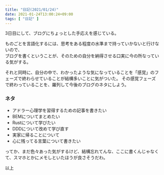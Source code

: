 ```yaml
---
title: "日記(2021/01/24)"
date: 2021-01-24T13:00:24+09:00
tags: [ "日記" ]
---
```

3日目にして、ブログにちょっとした手応えを感じている。  

<!--more-->

ものごとを言語化するには、思考をある程度の水準まで持っていかないと行けないので、  
ブログを書くということが、そのための自分を納得させる口実に今の所なっている気がする。

それと同時に、自分の中で、わかったような気になっていることを「感覚」のフェーズで終わらせていることが結構多いことに気がついた。
その感覚フェーズで終わっていることを、羅列して今後のブログのネタにしよう。

### ネタ
* アドラー心理学を習得するための記事を書きたい
* BEMについてまとめたい
* Rustについて学びたい
* DDDについて改めて学び直す
* 実家に帰ることについて
* 心に残ってる言葉について書きたい

ってか、まだ色々あった気がするけど、結構忘れてんな、ここに書くんじゃなくて、スマホとかにメモしといたほうが良さそうだわ。

以上
